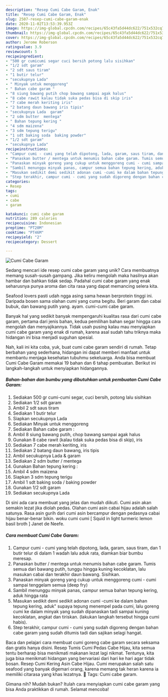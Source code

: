 ```yaml
---
description: "Resep Cumi Cabe Garam, Enak"
title: "Resep Cumi Cabe Garam, Enak"
slug: 2507-resep-cumi-cabe-garam-enak
date: 2020-11-02T13:53:39.953Z
image: https://img-global.cpcdn.com/recipes/65c43fa5d44dc622/751x532cq70/cumi-cabe-garam-foto-resep-utama.jpg
thumbnail: https://img-global.cpcdn.com/recipes/65c43fa5d44dc622/751x532cq70/cumi-cabe-garam-foto-resep-utama.jpg
cover: https://img-global.cpcdn.com/recipes/65c43fa5d44dc622/751x532cq70/cumi-cabe-garam-foto-resep-utama.jpg
author: Jerome Roberson
ratingvalue: 3.9
reviewcount: 5
recipeingredient:
- "500 gr cumicumi segar cuci bersih potong lalu sisihkan"
- "1/2 sdt garam"
- "2 sdt saus tiram"
- "1 butir telur"
- "secukupnya Lada"
- " Minyak untuk menggoreng"
- " Bahan cabe garam "
- "8 siung bawang putih chop bawang sampai agak halus"
- "8 cabe rawit kalau tidak suka pedas bisa di skip iris"
- "7 cabe merah keriting iris"
- "2 batang daun bawang iris tipis"
- "secukupnya Lada  garam"
- "2 sdm butter  mentega"
- " Bahan tepung kering "
- "4 sdm maizena"
- "3 sdm tepung terigu"
- "1 sdt baking soda  baking powder"
- "1/2 sdt garam"
- "secukupnya Lada"
recipeinstructions:
- "Campur cumi - cumi yang telah dipotong, lada, garam, saus tiram, dan 1 butir telur di dalam 1 wadah lalu aduk rata, diamkan biar bumbu meresap."
- "Panaskan butter / mentega untuk menumis bahan cabe garam. Tumis semua dari bawang putih, tunggu hingga kuning kecoklatan, lalu masukan cabai dan terakhir daun bawang. Sisihkan."
- "Panaskan minyak goreng yang cukup untuk menggoreng cumi - cumi sampai tenggelam semua (deep fry)"
- "Sambil menunggu minyak panas, campur semua bahan tepung kering, aduk hingga rata"
- "Masukan sedikit demi sedikit adonan cumi -cumi ke dalam bahan tepung kering, aduk&#34; supaya tepung menempel pada cumi, lalu goreng cumi ke dalam minyak yang sudah dipanaskan tadi sampai kuning kecoklatan, angkat dan tiriskan. (lakukan langkah tersebut hingga cumi habis)."
- "Step terakhir, campur cumi - cumi yang sudah digoreng dengan bahan cabe garam yang sudah ditumis tadi dan sajikan selagi hangat."
categories:
- Resep
tags:
- cumi
- cabe
- garam

katakunci: cumi cabe garam 
nutrition: 289 calories
recipecuisine: Indonesian
preptime: "PT20M"
cooktime: "PT46M"
recipeyield: "2"
recipecategory: Dessert

---
```



![Cumi Cabe Garam](https://img-global.cpcdn.com/recipes/65c43fa5d44dc622/751x532cq70/cumi-cabe-garam-foto-resep-utama.jpg)

Sedang mencari ide resep cumi cabe garam yang unik? Cara membuatnya memang susah-susah gampang. Jika keliru mengolah maka hasilnya akan hambar dan bahkan tidak sedap. Padahal cumi cabe garam yang enak seharusnya punya aroma dan cita rasa yang dapat memancing selera kita.

Seafood lovers pasti udah ngga asing sama hewan berprotein tinggi ini. Daripada bosen sama olahan cumi yang cuma begitu. Beri garam dan cabai bubuk, dan bawang putih yang. ayam. cumi-cumi cabe garam.

Banyak hal yang sedikit banyak mempengaruhi kualitas rasa dari cumi cabe garam, pertama dari jenis bahan, kedua pemilihan bahan segar hingga cara mengolah dan menyajikannya. Tidak usah pusing kalau mau menyiapkan cumi cabe garam yang enak di rumah, karena asal sudah tahu triknya maka hidangan ini bisa menjadi suguhan spesial.


Nah, kali ini kita coba, yuk, buat cumi cabe garam sendiri di rumah. Tetap berbahan yang sederhana, hidangan ini dapat memberi manfaat untuk membantu menjaga kesehatan tubuhmu sekeluarga. Anda bisa membuat Cumi Cabe Garam memakai 19 bahan dan 6 tahap pembuatan. Berikut ini langkah-langkah untuk menyiapkan hidangannya.

<!--inarticleads1-->

##### Bahan-bahan dan bumbu yang dibutuhkan untuk pembuatan Cumi Cabe Garam:

1. Sediakan 500 gr cumi-cumi segar, cuci bersih, potong lalu sisihkan
1. Sediakan 1/2 sdt garam
1. Ambil 2 sdt saus tiram
1. Sediakan 1 butir telur
1. Siapkan secukupnya Lada
1. Sediakan  Minyak untuk menggoreng
1. Sediakan  Bahan cabe garam :
1. Ambil 8 siung bawang putih, chop bawang sampai agak halus
1. Gunakan 8 cabe rawit (kalau tidak suka pedas bisa di skip), iris
1. Sediakan 7 cabe merah keriting, iris
1. Sediakan 2 batang daun bawang, iris tipis
1. Ambil secukupnya Lada &amp; garam
1. Sediakan 2 sdm butter / mentega
1. Gunakan  Bahan tepung kering :
1. Ambil 4 sdm maizena
1. Siapkan 3 sdm tepung terigu
1. Ambil 1 sdt baking soda / baking powder
1. Gunakan 1/2 sdt garam
1. Sediakan secukupnya Lada


Di sini ada cara membuat yang jelas dan mudah diikuti. Cumi asin akan semakin lezat jika diolah pedas. Olahan cumi asin cabai hijau adalah salah satunya. Rasa asin gurih dari cumi asin bercampur dengan pedasnya cabai hijau benar-benar bikin. woku cumi cumi [ Squid in light turmeric lemon basil broth ] Janet de Neefe. 

<!--inarticleads2-->

##### Cara membuat Cumi Cabe Garam:

1. Campur cumi - cumi yang telah dipotong, lada, garam, saus tiram, dan 1 butir telur di dalam 1 wadah lalu aduk rata, diamkan biar bumbu meresap.
1. Panaskan butter / mentega untuk menumis bahan cabe garam. Tumis semua dari bawang putih, tunggu hingga kuning kecoklatan, lalu masukan cabai dan terakhir daun bawang. Sisihkan.
1. Panaskan minyak goreng yang cukup untuk menggoreng cumi - cumi sampai tenggelam semua (deep fry)
1. Sambil menunggu minyak panas, campur semua bahan tepung kering, aduk hingga rata
1. Masukan sedikit demi sedikit adonan cumi -cumi ke dalam bahan tepung kering, aduk&#34; supaya tepung menempel pada cumi, lalu goreng cumi ke dalam minyak yang sudah dipanaskan tadi sampai kuning kecoklatan, angkat dan tiriskan. (lakukan langkah tersebut hingga cumi habis).
1. Step terakhir, campur cumi - cumi yang sudah digoreng dengan bahan cabe garam yang sudah ditumis tadi dan sajikan selagi hangat.


Baca dan pelajari cara membuat cumi goreng cabe garam secara seksama dan gratis hanya disini. Resep Tumis Cumi Pedas Cabe Hijau, kita semua tentu berharap bisa menikmati makanan lezat lagi nikmat. Tentunya, kita juga bisa menikmati hidangan yang bervariasi dari hari ke hari agar tidak bosan. Resep Cumi Kering Asin Cabe Hijau. Cumi merupakan salah satu seafood yang banyak digemari orang, karena memang tak heran karena ia memiliki citarasa yang khas lezatnya.  Tags: Cumi cabe garam. 

Gimana nih? Mudah bukan? Itulah cara menyiapkan cumi cabe garam yang bisa Anda praktikkan di rumah. Selamat mencoba!
